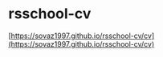 # rsschool-cv

[https://sovaz1997.github.io/rsschool-cv/cv](https://sovaz1997.github.io/rsschool-cv/cv)